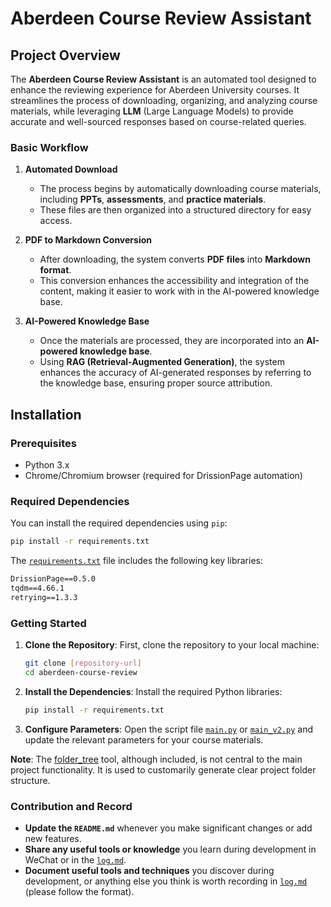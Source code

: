 # Aberdeen Course Review Assistant

## Project Overview

The **Aberdeen Course Review Assistant** is an automated tool designed to enhance the reviewing experience for Aberdeen University courses. It streamlines the process of downloading, organizing, and analyzing course materials, while leveraging **LLM** (Large Language Models) to provide accurate and well-sourced responses based on course-related queries.

### Basic Workflow

1. **Automated Download**
    
    - The process begins by automatically downloading course materials, including **PPTs**, **assessments**, and **practice materials**.
    - These files are then organized into a structured directory for easy access.
2. **PDF to Markdown Conversion**
    
    - After downloading, the system converts **PDF files** into **Markdown format**.
    - This conversion enhances the accessibility and integration of the content, making it easier to work with in the AI-powered knowledge base.
3. **AI-Powered Knowledge Base**
    
    - Once the materials are processed, they are incorporated into an **AI-powered knowledge base**.
    - Using **RAG (Retrieval-Augmented Generation)**, the system enhances the accuracy of AI-generated responses by referring to the knowledge base, ensuring proper source attribution.

## Installation

### Prerequisites

- Python 3.x
- Chrome/Chromium browser (required for DrissionPage automation)

### Required Dependencies

You can install the required dependencies using `pip`:

```bash
pip install -r requirements.txt
```

The [`requirements.txt`](requirements.txt) file includes the following key libraries:

```txt
DrissionPage==0.5.0
tqdm==4.66.1
retrying==1.3.3
```

### Getting Started

1. **Clone the Repository**: First, clone the repository to your local machine:
    
    ```bash
    git clone [repository-url]
    cd aberdeen-course-review
    ```
    
2. **Install the Dependencies**: Install the required Python libraries:
    
    ```bash
    pip install -r requirements.txt
    ```
    
3. **Configure Parameters**: Open the script file [`main.py`](main.py) or [`main_v2.py`](main_v2_LanguagesAndComputability.py) and update the relevant parameters for your course materials.
    

**Note**: The [folder_tree]([https://github.com/your-username/another-repository](https://github.com/euyis1019/folder_treeForLLM))
tool, although included, is not central to the main project functionality. It is used to customarily generate clear project folder structure.

### Contribution and Record

- **Update the `README.md`** whenever you make significant changes or add new features.
- **Share any useful tools or knowledge** you learn during development in WeChat or in the [`log.md`](log.md).
- **Document useful tools and techniques** you discover during development, or anything else you think is worth recording in [`log.md`](log.md) (please follow the format).
